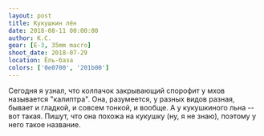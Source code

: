 ```yaml
---
layout: post
title: Кукушкин лён
date: 2018-08-11 00:00:00
author: К.С.
gear: [E-3, 35mm macro]
shoot_date: 2018-07-29
location: Ёль-база
colors: ['0e0700', '201b00']
---
```

Сегодня я узнал, что колпачок закрывающий спорофит у мхов называется "калиптра". Она, разумеется, у разных видов разная, бывает и гладкой, и совсем тонкой, и вообще. А у кукушкиного льна -- вот такая. Пишут, что она похожа на кукушку (ну, я не знаю), поэтому у него такое название.
